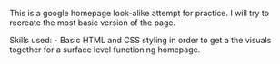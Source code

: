 This is a google homepage look-alike attempt for practice. I will try to recreate the most basic version of the page.

Skills used: - Basic HTML and CSS styling in order to get a the visuals together for a surface level functioning homepage.
